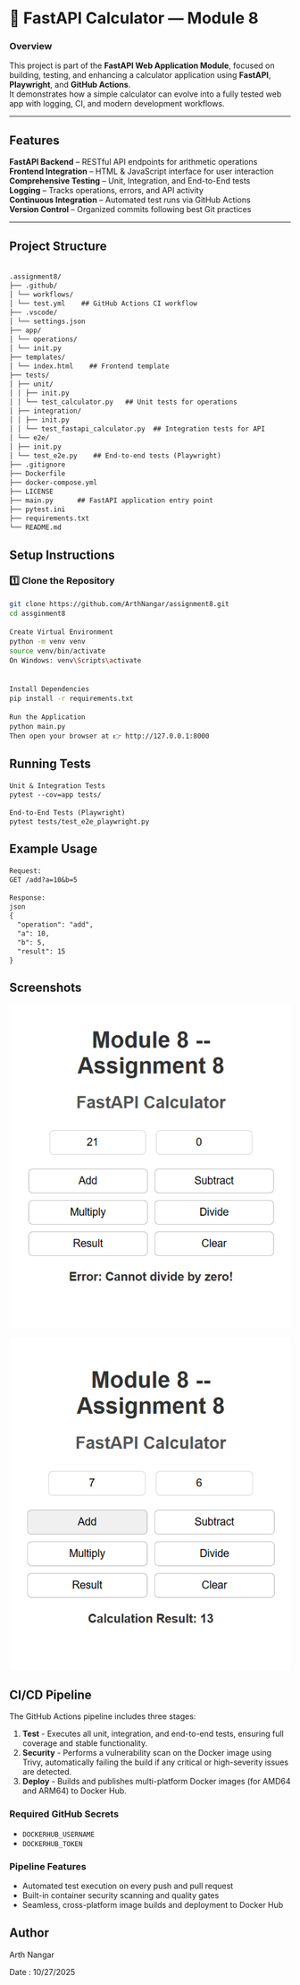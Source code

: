 # 🚀 FastAPI Calculator — Module 8

### Overview  
This project is part of the **FastAPI Web Application Module**, focused on building, testing, and enhancing a calculator application using **FastAPI**, **Playwright**, and **GitHub Actions**.  
It demonstrates how a simple calculator can evolve into a fully tested web app with logging, CI, and modern development workflows.

---

## Features

**FastAPI Backend** – RESTful API endpoints for arithmetic operations  
**Frontend Integration** – HTML & JavaScript interface for user interaction  
**Comprehensive Testing** – Unit, Integration, and End-to-End tests  
**Logging** – Tracks operations, errors, and API activity  
**Continuous Integration** – Automated test runs via GitHub Actions  
**Version Control** – Organized commits following best Git practices  

---

## Project Structure
```

.assignment8/
├── .github/
│ └── workflows/
│ └── test.yml    ## GitHub Actions CI workflow
├── .vscode/
│ └── settings.json
├── app/
│ └── operations/
│ └── init.py
├── templates/
│ └── index.html    ## Frontend template
├── tests/
│ ├── unit/
│ │ ├── init.py
│ │ └── test_calculator.py   ## Unit tests for operations
│ ├── integration/
│ │ ├── init.py
│ │ └── test_fastapi_calculator.py  ## Integration tests for API
│ └── e2e/
│ ├── init.py
│ └── test_e2e.py    ## End-to-end tests (Playwright)
├── .gitignore
├── Dockerfile
├── docker-compose.yml
├── LICENSE
├── main.py      ## FastAPI application entry point
├── pytest.ini
├── requirements.txt
└── README.md

```

## Setup Instructions

### 1️⃣ Clone the Repository
```bash
git clone https://github.com/ArthNangar/assignment8.git
cd assginment8

Create Virtual Environment
python -m venv venv
source venv/bin/activate  
On Windows: venv\Scripts\activate


Install Dependencies
pip install -r requirements.txt

Run the Application
python main.py
Then open your browser at 👉 http://127.0.0.1:8000


```

##  Running Tests
```
Unit & Integration Tests
pytest --cov=app tests/

End-to-End Tests (Playwright)
pytest tests/test_e2e_playwright.py

```

## Example Usage
```
Request:
GET /add?a=10&b=5

Response:
json
{
  "operation": "add",
  "a": 10,
  "b": 5,
  "result": 15
}
```

## Screenshots 

![](images/image5.png)

![](images/image6.png)


## CI/CD Pipeline

The GitHub Actions pipeline includes three stages:

1. **Test** - Executes all unit, integration, and end-to-end tests,  ensuring full coverage and stable functionality.
2. **Security** - Performs a vulnerability scan on the Docker image using Trivy, automatically failing the build if any critical or high-severity issues are detected.
3. **Deploy** - Builds and publishes multi-platform Docker images (for AMD64 and ARM64) to Docker Hub.

### Required GitHub Secrets
- `DOCKERHUB_USERNAME`
- `DOCKERHUB_TOKEN`

### Pipeline Features
- Automated test execution on every push and pull request
- Built-in container security scanning and quality gates
- Seamless, cross-platform image builds and deployment to Docker Hub

## Author
Arth Nangar

Date : 10/27/2025
